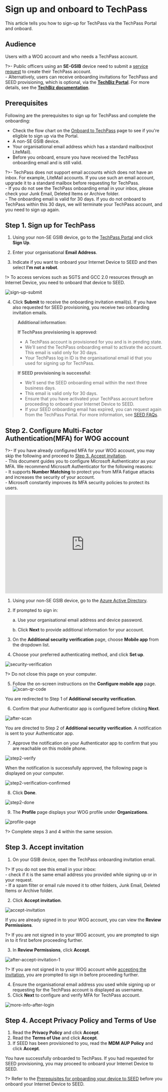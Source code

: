 # Sign up and onboard to TechPass

This article tells you how to sign-up for TechPass via the TechPass Portal and onboard.

## Audience

Users with a WOG account and who needs a TechPass account.

?>- Public officers using an **SE-GSIB** device need to submit a [service request](https://go.gov.sg/seed-techpass-support) to create their TechPass account.<br>- Alternatively, users can receive onboarding invitations for TechPass and SEED provisioning, which is optional, via the [**TechBiz Portal**](https://portal.techbiz.suite.gov.sg). For more details, see the [**TechBiz documentation**](https://docs.developer.tech.gov.sg/docs/techbiz-documentation/).

## Prerequisites

Following are the prerequisites to sign up for TechPass and complete the onboarding:

- Check the flow chart on the [Onboard to TechPass](onboard-to-techpass) page to see if you're eligible to sign up via the Portal.
- A non-SE GSIB device.
- Your organisational email address which has a standard mailbox(not LiteMail).
- Before you onboard, ensure you have received the TechPass onboarding email and is still valid.


?>- TechPass does not support email accounts which does not have an inbox. For example, LiteMail accounts. If you use such an email account, upgrade it to a standard mailbox before requesting for TechPass.<br>- If you do not see the TechPass onboarding email in your inbox, please check your Junk Email, Deleted Items or Archive folder.<br>- The onboarding email is valid for 30 days. If you do not onboard to TechPass within this 30 days, we will terminate your TechPass account, and you need to sign up again.

## Step 1. Sign up for TechPass

1. Using your non-SE GSIB device, go to the [TechPass Portal](http://portal.techpass.gov.sg) and click **Sign Up**.

2. Enter your organisational **Email Address**.

3. Indicate if you want to onboard your Internet Device to SEED and then select **I'm not a robot**.

!> To access services such as SGTS and GCC 2.0 resources through an Internet Device, you need to onboard that device to SEED.

![sign-up-submit](assets/images/onboarding/po-non-se/latest-po-sign-up-non-se-gsib-1.png)

4. Click **Submit** to receive the onboarding invitation email(s). If you have also requested for SEED provisioning, you receive two onboarding invitation emails.

> **Additional information**:
>
> **If TechPass provisioning
  is approved**:
>- A TechPass account is provisioned for you and is in pending state.
>- We'll send the TechPass onboarding email to activate the account. This email is valid only for 30 days.
>- Your TechPass log in ID is the organisational email id that you used for signing up for TechPass.
  

> **If SEED provisioning is successful**:
>
>- We'll send the SEED onboarding email within the next three business days.
>- This email is valid only for 30 days.
>- Ensure that you have activated your TechPass account before proceeding to onboard your Internet Device to SEED.
>- If your SEED onboarding email has expired, you can request again from the TechPass Portal. For more information, see [SEED FAQs](https://docs.developer.tech.gov.sg/docs/security-suite-for-engineering-endpoint-devices/faqs/seed-faq-general).

## Step 2. Configure Multi-Factor Authentication(MFA) for WOG account

?>- If you have already configured MFA for your WOG account, you may skip the following and proceed to [Step 3. Accept invitation](#step-3-accept-invitation).<br>- This document guides you to configure Microsoft Authenticator as your MFA. We recommend Microsoft Authenticator for the following reasons:<br>- It supports **Number Matching** to protect you from MFA Fatigue attacks and increases the security of your account.<br>- Microsoft constantly improves its MFA security policies to protect its users.

<div style="position:relative;padding-bottom:56.25%;padding-top:30px;height:0;overflow:hidden;">
<iframe style="position:absolute;top:0;left:0;width:100%;height:100%;" src="https://www.youtube.com/embed/gJ0U0w7C628" title="YouTube video player" frameborder="0" allow="accelerometer; autoplay; clipboard-write; encrypted-media; gyroscope; picture-in-picture; web-share" allowfullscreen="true"></iframe>
</div>

1. Using your non-SE GSIB device, go to the [Azure Active Directory](https://account.activedirectory.windowsazure.com/proofup.aspx).

2. If prompted to sign in:
  
   a. Use your organisational email address and device password.

   b. Click **Next** to provide additional information for your account.

3. On the **Additional security verification** page, choose **Mobile app** from the dropdown list.
  
4. Choose your preferred authenticating method, and click **Set up**. 

![security-verification](assets/images/security-verification-for-wog/step-1-selection.png)

?> Do not close this page on your computer.

5. Follow the on-screen instructions on the **Configure mobile app** page.
  ![scan-qr-code](assets/images/security-verification-for-wog/scan-qr-code.png)

  You are redirected to Step 1 of **Additional security verification**.
  
6. Confirm that your Authenticator app is configured before clicking **Next**.

  ![after-scan](assets/images/security-verification-for-wog/indicates-auth-app-configured.png)

  You are directed to Step 2 of **Additional security verification**. A notification is sent to your Authenticator app.
  
7. Approve the notification on your Authenticator app to confirm that you are reachable on this mobile phone.

 ![step2-verify](assets/images/security-verification-for-wog/step2-verify-you-are-reachable-via-mp.png)

 When the notification is successfully approved, the following page is displayed on your computer.

 ![step2-verification-confirmed](assets/images/security-verification-for-wog/step2-verification-confirmed.png)

8. Click **Done**.

 ![step2-done](assets/images/security-verification-for-wog/step2-done.png)
  
9. The **Profile** page displays your WOG profile under **Organizations**.

 ![profile-page](assets/images/security-verification-for-wog/wog-account-on-profile-page.png)
  
?> Complete steps 3 and 4 within the same session.

## Step 3. Accept invitation


1. On your GSIB device, open the TechPass onboarding invitation email.

  ?> If you do not see this email in your inbox:<br>- check if it is the same email address you provided while signing up or in your request.<br>- If a spam filter or email rule moved it to other folders, Junk Email, Deleted Items or Archive folder.

2. Click **Accept invitation**.

  ![accept-invitation](assets/images/onboarding/po-non-se/accept-invitation.png)

  If you are already signed in to your WOG account, you can view the **Review Permissions**.

  ?> If you are not signed in to your WOG account, you are prompted to sign in to it first before proceeding further. 

3. In **Review Permissions**, click **Accept**.

  ![after-accept-invitation-1](assets/images/onboarding/po-non-se/after-accept-invitation-1.png ':size=400')

  ?> If you are not signed in to your WOG account while [accepting the invitation](#step-3-accept-techpass-invitation), you are prompted to sign in before proceeding further.

4. Ensure the organisational email address you used while signing up or requesting for the TechPass account is displayed as username.
5. Click **Next** to configure and verify MFA for TechPass account.

  ![more-info-after-login](assets/images/onboarding/po-non-se/more-info-after-login.png ':size=400')

## Step 4. Accept Privacy Policy and Terms of Use

1. Read the **Privacy Policy** and click **Accept**.
2. Read the **Terms of Use** and click **Accept**.
3. If SEED has been provisioned to you, read the **MDM AUP Policy** and click **Accept**.

  You have successfully onboarded to TechPass. If you had requested for SEED provisioning, you may proceed to onboard your Internet Device to SEED.

?> Refer to the [Prerequisites for onboarding your device to SEED](https://docs.developer.tech.gov.sg/docs/security-suite-for-engineering-endpoint-devices/#/prerequisites-for-onboarding) before you onboard your Internet Device to SEED.


